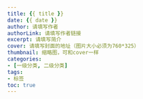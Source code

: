 ```yaml
---
title: {{ title }}
date: {{ date }}
author: 请填写作者
authorLink: 请填写作者链接
excerpt: 请填写简介
cover: 请填写封面的地址（图片大小必须为760*325）
thumbnail: 缩略图，可和cover一样
categories:
- [一级分类, 二级分类]
tags:
- 标签
toc: true
---
```

